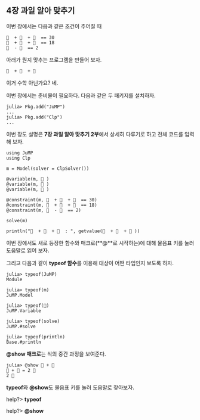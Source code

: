 ## 4장 과일 알아 맞추기

이번 장에서는 다음과 같은 조건이 주어질 때

```
🍎  + 🍎  + 🍎  == 30
🍎  + 🍌  + 🍌  == 18
🍌  - 🌰  == 2
```

아래가 뭔지 맞추는 프로그램을 만들어 보자.

```
🌰  + 🍎  + 🍌
```

이거 수학 아닌가요? 네.

이번 장에서는 준비물이 필요하다. 다음과 같은 두 패키지를 설치하자.

```
julia> Pkg.add("JuMP") 
...
julia> Pkg.add("Clp") 
...
```

이번 장도 설명은 **7장 과일 알아 맞추기 2부**에서 상세히 다루기로 하고 전체 코드를 입력해 보자.

```
using JuMP
using Clp

m = Model(solver = ClpSolver())

@variable(m, 🍎 )
@variable(m, 🍌 )
@variable(m, 🌰 )

@constraint(m, 🍎  + 🍎  + 🍎  == 30)
@constraint(m, 🍎  + 🍌  + 🍌  == 18)
@constraint(m, 🍌  - 🌰  == 2)

solve(m)

println("🌰  + 🍎  + 🍌  : ", getvalue(🌰  + 🍎  + 🍌 ))
```

이번 장에서도 새로 등장한 함수와 매크로\(**@**로 시작하는\)에 대해 물음표 키를 눌러 도움말로 읽어 보자.

그리고 다음과 같이 **typeof 함수**를 이용해 대상이 어떤 타입인지 보도록 하자.

```
julia> typeof(JuMP)
Module

julia> typeof(m)
JuMP.Model

julia> typeof(🍎)
JuMP.Variable

julia> typeof(solve)
JuMP.#solve

julia> typeof(println)
Base.#println
```

**@show 매크로**는 식의 중간 과정을 보여준다.

```
julia> @show 🍎 + 🍎
🍎 + 🍎 = 2 🍎
2 🍎
```

**typeof**와 **@show**도 물음표 키를 눌러 도움말로 찾아보자.

help?&gt; **typeof**

help?&gt; **@show**

